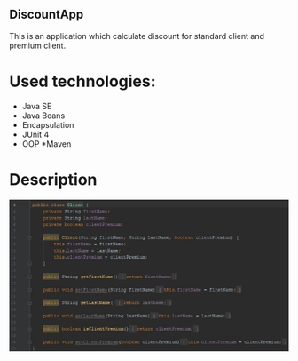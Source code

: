 ## **DiscountApp**

This is an application which calculate discount for standard client and premium client.

# Used technologies:
* Java SE
* Java Beans
* Encapsulation
* JUnit 4
* OOP
*Maven

# Description

![alt text](/.readmeimages/image1.jpg)

